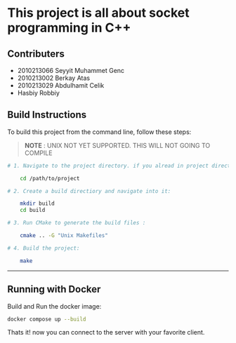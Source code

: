 # This project is all about socket programming in C++

## Contributers

- 2010213066 Seyyit Muhammet Genc
- 2010213002 Berkay Atas
- 2010213029 Abdulhamit Celik
- Hasbiy Robbiy

## Build Instructions

To build this project from the command line, follow these steps:

> **NOTE** : UNIX NOT YET SUPPORTED. THIS WILL NOT GOING TO COMPILE

```sh
# 1. Navigate to the project directory. if you alread in project directory you  can ignore this:

    cd /path/to/project

# 2. Create a build directiory and navigate into it:

    mkdir build
    cd build

# 3. Run CMake to generate the build files :

    cmake .. -G "Unix Makefiles"

# 4. Build the project:

    make
```

---

## Running with Docker

Build and Run the docker image:

```sh
docker compose up --build
```

Thats it! now you can connect to the server with your favorite client.

